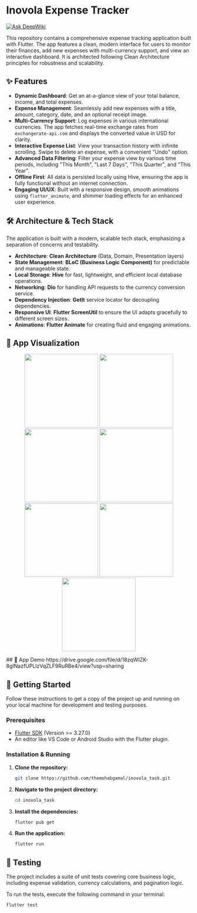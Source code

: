 # Inovola Expense Tracker
[![Ask DeepWiki](https://devin.ai/assets/askdeepwiki.png)](https://deepwiki.com/themohabgamal/inovola_task)

This repository contains a comprehensive expense tracking application built with Flutter. The app features a clean, modern interface for users to monitor their finances, add new expenses with multi-currency support, and view an interactive dashboard. It is architected following Clean Architecture principles for robustness and scalability.

## ✨ Features

- **Dynamic Dashboard**: Get an at-a-glance view of your total balance, income, and total expenses.
- **Expense Management**: Seamlessly add new expenses with a title, amount, category, date, and an optional receipt image.
- **Multi-Currency Support**: Log expenses in various international currencies. The app fetches real-time exchange rates from `exchangerate-api.com` and displays the converted value in USD for clarity.
- **Interactive Expense List**: View your transaction history with infinite scrolling. Swipe to delete an expense, with a convenient "Undo" option.
- **Advanced Data Filtering**: Filter your expense view by various time periods, including "This Month", "Last 7 Days", "This Quarter", and "This Year".
- **Offline First**: All data is persisted locally using Hive, ensuring the app is fully functional without an internet connection.
- **Engaging UI/UX**: Built with a responsive design, smooth animations using `flutter_animate`, and shimmer loading effects for an enhanced user experience.

## 🛠️ Architecture & Tech Stack

The application is built with a modern, scalable tech stack, emphasizing a separation of concerns and testability.

- **Architecture**: **Clean Architecture** (Data, Domain, Presentation layers)
- **State Management**: **BLoC (Business Logic Component)** for predictable and manageable state.
- **Local Storage**: **Hive** for fast, lightweight, and efficient local database operations.
- **Networking**: **Dio** for handling API requests to the currency conversion service.
- **Dependency Injection**: **GetIt** service locator for decoupling dependencies.
- **Responsive UI**: **Flutter ScreenUtil** to ensure the UI adapts gracefully to different screen sizes.
- **Animations**: **Flutter Animate** for creating fluid and engaging animations.
## 📱 App Visualization
<p align="center">
  <img src="https://github.com/user-attachments/assets/0e9d4690-69e7-48cf-93aa-f9b6159a558d" width="200" />
  <img src="https://github.com/user-attachments/assets/63e08ce8-40ab-4ccd-b4e7-733ba840c23e" width="200" />
  <img src="https://github.com/user-attachments/assets/984b479c-ce90-4cd3-9023-c156a47ea486" width="200" />
      <img src="https://github.com/user-attachments/assets/8e9cd489-3d54-41e4-87fa-e90fd8f417b9" width="200" />
  <img src="https://github.com/user-attachments/assets/cfd208eb-58c7-4bc4-aceb-0a2aa7f18e58" width="200" />
     <img src="https://github.com/user-attachments/assets/49ff9479-a423-43a8-8c57-da79b99b154a" width="200" />
    <img src="https://github.com/user-attachments/assets/5c1e0c1a-0757-406c-8598-ec6a33c31d7f" width="200" />

</p>
## 📱 App Demo
https://drive.google.com/file/d/18zqWIZK-8gINazfUPLlzVqZLF9RuRBe4/view?usp=sharing

## 🚀 Getting Started

Follow these instructions to get a copy of the project up and running on your local machine for development and testing purposes.

### Prerequisites

- [Flutter SDK](https://flutter.dev/docs/get-started/install) (Version >= 3.27.0)
- An editor like VS Code or Android Studio with the Flutter plugin.

### Installation & Running

1.  **Clone the repository:**
    ```sh
    git clone https://github.com/themohabgamal/inovola_task.git
    ```
2.  **Navigate to the project directory:**
    ```sh
    cd inovola_task
    ```
3.  **Install the dependencies:**
    ```sh
    flutter pub get
    ```
4.  **Run the application:**
    ```sh
    flutter run
    ```

## 🧪 Testing

The project includes a suite of unit tests covering core business logic, including expense validation, currency calculations, and pagination logic.

To run the tests, execute the following command in your terminal:
```sh
flutter test
